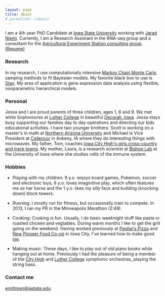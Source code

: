 ```yaml
---
layout: page
title: About
# permalink: /about/
---
```


I am a 4th year PhD Candidate at [Iowa State University](http://www.iastate.edu/) working with [Jarad Niemi](http://www.jarad.me/). Currently, I am a Research Assistant in the RNA-seq group and a consultant for the [Agricultural Experiment Station consulting group](http://stat.iastate.edu/agriculture-experiment-station-consulting-group).  [(Resume)](../eric_mittman_resume.pdf) 

### Research
In my research, I use computationally intensive [Markov Chain Monte Carlo](https://en.wikipedia.org/wiki/Markov_chain_Monte_Carlo) samping methods to fit Bayesian models. My favorite black box to use is [Stan](http://mc-stan.org/). My area of application is gene expression data analysis using flexible, nonparametric hierarchical models.

### Personal

Jessa and I are proud parents of three children, ages 1, 6 and 9. We met while Sophomores at [Luther College](https://www.luther.edu/) in beautiful [Decorah, Iowa](http://www.visitdecorah.com/). Jessa stays busy supporting our families day to day operations and directing our kids educational activities. I have two younger brothers: Scott is working on a master's in math at [Northern Arizona University](http://nau.edu/) and  Michael is Vice President at [Cellencor](http://www.cellencor.com/) in Ankeny, IA where they do interesting things with microwaves. My father, Tom, coaches [Iowa City High's girls cross-country and track teams](http://www.cityhighruns.com/). My mother, Laura, is a research scientist at [Bishop Lab](http://www.healthcare.uiowa.edu/labs/bishop/) at the University of Iowa where she studies cells of the immune system.

### Hobbies
- Playing with my children:
9 y.o. enjoys board games, Pokemon, soccer and electronic toys, 6 y.o. loves imaginitive play, which often features me as her horse and the 1 y.o. likes my silly face and building (knocking down) block towers.
  
- Running:
I mostly run for fitness, but occasionally train to compete. In 2013, I ran my PR in the Minneapolis Marathon (2:49).

- Cooking:
Cooking is fun. Usually, I do basic weeknight stuff like pasta or roasted chicken and vegtables. During warm months I like to get the grill going on the weekend. Having worked previously at [Pagliai's Pizza](http://www.pagliaisic.com/) and [New Pioneer Food Co-op](https://www.newpi.coop/) in Iowa City, I've learned how to make good [pie](https://emittman.github.io/images/pizza.jpg).

- Making music:
These days, I like to play out of old piano books while hanging out at home. Previously I had the pleasure of being a member of the [City High](https://cityhighmusic.jimdo.com/orchestra/) and [Luther College](https://www.luther.edu/music/symphony-orchestra/) symphonic orchestras, playing the string bass.


### Contact me
[emittman@iastate.edu](mailto:emittman@iastate.edu)
